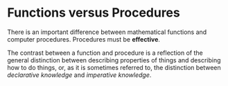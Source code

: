 <h1>Functions versus Procedures</h1>

There is an important difference between mathematical functions and computer
procedures. Procedures must be **effective**. 

The contrast between a function and procedure is a reflection of the general 
distinction between describing properties of things and describing how to do 
things, or, as it is sometimes referred to, the distinction between 
*declarative knowledge* and *imperative knowledge*. 


